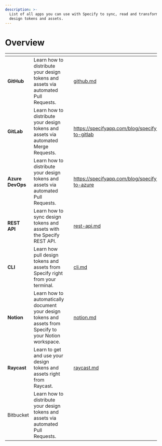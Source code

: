 ```yaml
---
description: >-
  List of all apps you can use with Specify to sync, read and transform your
  design tokens and assets.
---
```


# Overview

<table data-view="cards"><thead><tr><th></th><th></th><th data-hidden></th><th data-hidden data-card-target data-type="content-ref"></th></tr></thead><tbody><tr><td><strong>GitHub</strong></td><td>Learn how to distribute your design tokens and assets via automated Pull Requests.</td><td></td><td><a href="github.md">github.md</a></td></tr><tr><td><strong>GitLab</strong></td><td>Learn how to distribute your design tokens and assets via automated Merge Requests.</td><td></td><td><a href="https://specifyapp.com/blog/specify-to-gitlab">https://specifyapp.com/blog/specify-to-gitlab</a></td></tr><tr><td><strong>Azure DevOps</strong></td><td>Learn how to distribute your design tokens and assets via automated Pull Requests.</td><td></td><td><a href="https://specifyapp.com/blog/specify-to-azure">https://specifyapp.com/blog/specify-to-azure</a></td></tr><tr><td><strong>REST API</strong></td><td>Learn how to sync design tokens and assets with the Specify REST API.</td><td></td><td><a href="rest-api.md">rest-api.md</a></td></tr><tr><td><strong>CLI</strong></td><td>Learn how pull design tokens and assets from Specify right from your terminal.</td><td></td><td><a href="cli.md">cli.md</a></td></tr><tr><td><strong>Notion</strong></td><td>Learn how to automatically document your design tokens and assets from Specify to your Notion workspace.</td><td></td><td><a href="notion.md">notion.md</a></td></tr><tr><td><strong>Raycast</strong></td><td>Learn to get and use your design tokens and assets right from Raycast.</td><td></td><td><a href="raycast.md">raycast.md</a></td></tr><tr><td>Bitbucket</td><td>Learn how to distribute your design tokens and assets via automated Pull Requests.</td><td></td><td></td></tr></tbody></table>

